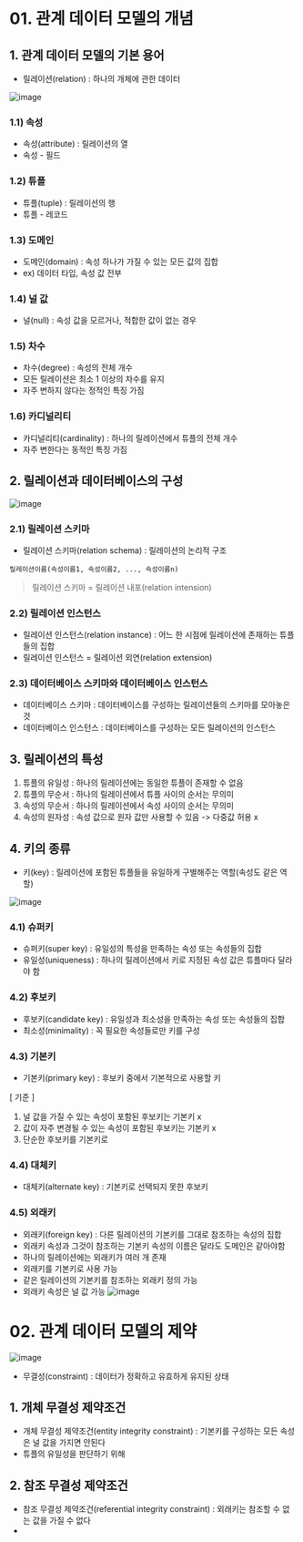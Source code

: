 # 01. 관계 데이터 모델의 개념
## 1. 관계 데이터 모델의 기본 용어
* 릴레이션(relation) : 하나의 개체에 관한 데이터

![image](https://user-images.githubusercontent.com/61977260/194697285-0d197146-337a-45f6-82b5-df50aeaac180.png)

### 1.1) 속성
* 속성(attribute) : 릴레이션의 열
* 속성 - 필드

### 1.2) 튜플
* 튜플(tuple) : 릴레이션의 행
* 튜플 - 레코드

### 1.3) 도메인
* 도메인(domain) : 속성 하나가 가질 수 있는 모든 값의 집합
* ex) 데이터 타입, 속성 값 전부

### 1.4) 널 값
* 널(null) : 속성 값을 모르거나, 적합한 값이 없는 경우

### 1.5) 차수
* 차수(degree) : 속성의 전체 개수
* 모든 릴레이션은 최소 1 이상의 차수를 유지
* 자주 변하지 않다는 정적인 특징 가짐

### 1.6) 카디널리티
* 카디널리티(cardinality) : 하나의 릴레이션에서 튜플의 전체 개수
* 자주 변한다는 동적인 특징 가짐

## 2. 릴레이션과 데이터베이스의 구성
![image](https://user-images.githubusercontent.com/61977260/194697911-00312213-56cf-49b3-9c5f-a87c7a18cd8a.png)

### 2.1) 릴레이션 스키마
* 릴레이션 스키마(relation schema) : 릴레이션의 논리적 구조

```
릴레이션이름(속성이름1, 속성이름2, ..., 속성이름n)
```
> 릴레이션 스키마 = 릴레이션 내포(relation intension)

### 2.2) 릴레이션 인스턴스
* 릴레이션 인스턴스(relation instance) : 어느 한 시점에 릴레이션에 존재하는 튜플들의 집합
* 릴레이션 인스턴스 = 릴레이션 외연(relation extension)

### 2.3) 데이터베이스 스키마와 데이터베이스 인스턴스
* 데이터베이스 스키마 : 데이터베이스를 구성하는 릴레이션들의 스키마를 모아놓은 것
* 데이터베이스 인스턴스 : 데이터베이스를 구성하는 모든 릴레이션의 인스턴스

## 3. 릴레이션의 특성
1. 튜플의 유일성 : 하나의 릴레이션에는 동일한 튜플이 존재할 수 없음
2. 튜플의 무순서 : 하나의 릴레이션에서 튜플 사이의 순서는 무의미
3. 속성의 무순서 : 하나의 릴레이션에서 속성 사이의 순서는 무의미
4. 속성의 원자성 : 속성 값으로 원자 값만 사용할 수 있음 -> 다중값 허용 x

## 4. 키의 종류
* 키(key) : 릴레이션에 포함된 튜플들을 유일하게 구별해주는 역할(속성도 같은 역할)

![image](https://user-images.githubusercontent.com/61977260/194698309-ff5d424d-e03f-4f11-8771-0668022a9c66.png)

### 4.1) 슈퍼키
* 슈퍼키(super key) : 유일성의 특성을 만족하는 속성 또는 속성들의 집합
* 유일성(uniqueness) : 하나의 릴레이션에서 키로 지정된 속성 값은 튜플마다 달라야 함

### 4.2) 후보키
* 후보키(candidate key) : 유일성과 최소성을 만족하는 속성 또는 속성들의 집합
* 최소성(minimality) : 꼭 필요한 속성들로만 키를 구성

### 4.3) 기본키
* 기본키(primary key) : 후보키 중에서 기본적으로 사용할 키

[ 기준 ]
1. 널 값을 가질 수 있는 속성이 포함된 후보키는 기본키 x
2. 값이 자주 변경될 수 있는 속성이 포함된 후보키는 기본키 x
3. 단순한 후보키를 기본키로

### 4.4) 대체키
* 대체키(alternate key) : 기본키로 선택되지 못한 후보키

### 4.5) 외래키
* 외래키(foreign key) : 다른 릴레이션의 기본키를 그대로 참조하는 속성의 집합
* 외래키 속성과 그것이 참조하는 기본키 속성의 이름은 달라도 도메인은 같아야함
* 하나의 릴레이션에는 외래키가 여러 개 존재
* 외래키를 기본키로 사용 가능
* 같은 릴레이션의 기본키를 참조하는 외래키 정의 가능
* 외래키 속성은 널 값 가능
![image](https://user-images.githubusercontent.com/61977260/194698948-e5c15017-bcd4-4cad-80a9-b6d8cd8c5c76.png)

# 02. 관계 데이터 모델의 제약
![image](https://user-images.githubusercontent.com/61977260/194699286-d6d14a42-2e0a-4fe9-8644-3e02c168c515.png)

* 무결성(constraint) : 데이터가 정확하고 유효하게 유지된 상태

## 1. 개체 무결성 제약조건
* 개체 무결성 제약조건(entity integrity constraint) : 기본키를 구성하는 모든 속성은 널 값을 가지면 안된다
* 튜플의 유일성을 판단하기 위해

## 2. 참조 무결성 제약조건
* 참조 무결성 제약조건(referential integrity constraint) : 외래키는 참조할 수 없는 값을 가질 수 없다
* 
